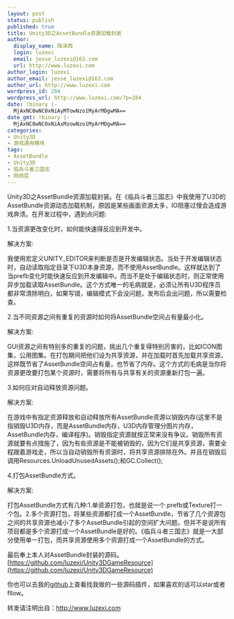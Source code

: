 ```yaml
---
layout: post
status: publish
published: true
title: Unity3D之AssetBundle资源加载封装
author:
  display_name: 陆泽西
  login: luzexi
  email: jesse_luzexi@163.com
  url: http://www.luzexi.com
author_login: luzexi
author_email: jesse_luzexi@163.com
author_url: http://www.luzexi.com
wordpress_id: 284
wordpress_url: http://www.luzexi.com/?p=284
date: !binary |-
  MjAxNC0wNC0xNiAyMTowNzo1MyArMDgwMA==
date_gmt: !binary |-
  MjAxNC0wNC0xNiAxMzowNzo1MyArMDgwMA==
categories:
- Unity3D
- 游戏通用模块
tags:
- AssetBundle
- Unity3D
- 临兵斗者三国志
- 网络层
---
```

Unity3D之AssetBundle资源加载封装。在《临兵斗者三国志》中我使用了U3D的AssetBundle资源动态加载机制，原因是某些画面资源太多，IO阻塞过慢会造成游戏奔溃。在开发过程中，遇到点问题:

1.当资源更改变化时，如何能快速得反应到开发中。

解决方案:

我使用宏定义UNITY_EDITOR来判断是否是开发编辑状态。当处于开发编辑状态时，自动读取指定目录下U3D本身资源，而不使用AssetBundle。这样就达到了当prefb变化时能快速反应到开发编辑中。而当不是处于编辑状态时，则正常使用异步加载读取AssetBundle。这个方式唯一的毛病就是，必须让所有U3D程序员都非常清除明白，如果写错，编辑模式下会没问题，发布后会出问题，所以需要检查。

2.当不同资源之间有重复的资源时如何将AssetBundle空间占有量最小化。

解决方案:

GUI资源之间有特别多的重复的问题，挑出几个重复得特别厉害的，比如ICON图集，公用图集。在打包期间把他们设为共享资源，并在加载时首先加载共享资源，这样既节省了AssetBundle空间占有量，也节省了内存。这个方式的毛病是当你将资源更改要打包某个资源时，需要将所有与共享有关的资源重新打包一遍。

3.如何应对自动释放资源问题。

解决方案:

在游戏中有指定资源释放和自动释放所有AssetBundle资源以销毁内存(这里不是指销毁U3D内存，而是AssetBundle内存，U3D内存管理分图片内存，AssetBundle内存，编译程序)。销毁指定资源就按正常来没有争议。销毁所有资源就要有点措施了，因为有些资源是不能被销毁的，因为它们是共享资源，需要全程跟着游戏走，所以当自动销毁所有资源时，将共享资源排除在外。并且在销毁后调用Resources.UnloadUnusedAssets();和GC.Collect();

4.打包AssetBundle方式。

解决方案:

打包AssetBundle方式有几种:1.单资源打包，也就是说一个.prefb或Texture打一个包。2.多个资源打包，将某些资源都打成一个AssetBundle，节省了几个资源包之间的共享资源也减小了多个AssetBundle引起的空间扩大问题。但并不是说所有项目都是多个资源打成一个AssetBundle是好的。《临兵斗者三国志》就是一大部分使用单一打包，而共享资源使用多个资源打成一个AssetBundle的方式。

最后奉上本人对AssetBundle封装的源码。[https://github.com/luzexi/Unity3DGameResource](https://github.com/luzexi/Unity3DGameResource)

你也可以去我的[github](https://github.com/luzexi)上查看找我做的一些源码插件，如果喜欢的话可以star或者fllow。
 
转发请注明出自：http://www.luzexi.com
